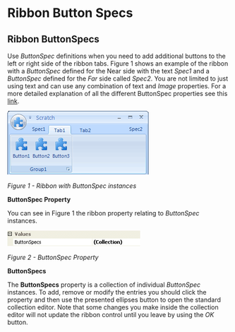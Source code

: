 # Ribbon Button Specs

## Ribbon ButtonSpecs

Use *ButtonSpec* definitions when you need to add additional buttons to the left or right side of the ribbon tabs. Figure 1 shows an example of the ribbon with a *ButtonSpec* defined for the Near side with the text *Spec1* and a *ButtonSpec* defined for the *Far* side called *Spec2*. You are not limited to just using text and can use any combination of text and *Image* properties. For a more detailed explanation of all the different ButtonSpec properties see this [link](../Toolkit/ButtonSpec.md).

![](RibbonButtonSpecExample.png)

*Figure 1 - Ribbon with ButtonSpec instances*

**ButtonSpec Property**

You can see in Figure 1 the ribbon property relating to *ButtonSpec* instances.

![](RibbonButtonSpecProps.png)

*Figure 2 - ButtonSpec Property*

**ButtonSpecs**

The **ButtonSpecs** property is a collection of individual *ButtonSpec* instances. To add, remove or modify the entries you should click the property and then use the presented ellipses button to open the standard collection editor. Note that some changes you make inside the collection editor will not update the ribbon control until you leave by using the *OK* button.

